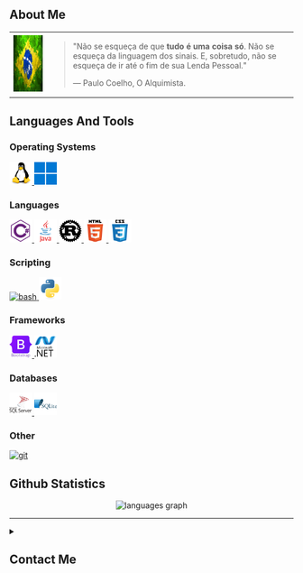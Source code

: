 ## About Me

<table width="100%" height="100%">
  <tr>
    <td>
      <img src="/Assets/bandeira_brasileira_pintada.gif" width="160" height="100" alt="" />
    </td>
    <td>
      <blockquote>
        <p>
          "Não se esqueça de que <strong>tudo é uma coisa só</strong>. Não se esqueça da linguagem dos sinais. E, sobretudo, não se esqueça de ir até o fim de sua Lenda Pessoal." 
        </p>
        <footer>— Paulo Coelho, O Alquimista.</footer>
      </blockquote>
    </td>
  </tr>
</table>


## Languages And Tools

### Operating Systems
<p align="left">
  <a href="https://www.linux.org/" target="_blank" rel="noreferrer"> 
    <img src="https://raw.githubusercontent.com/devicons/devicon/master/icons/linux/linux-original.svg" alt="linux" width="40" height="40"/> 
  </a> 
   <a href="https://www.microsoft.com/pt-br/windows/?r=1" target="_blank" rel="noreferrer"> 
    <img src="https://github.com/devicons/devicon/blob/master/icons/windows11/windows11-original.svg" alt="windows" width="40" height="40"/> 
  </a> 
</p>

### Languages
<p align="left">
  <a href="https://learn.microsoft.com/pt-br/dotnet/csharp/" target="_blank" rel="noreferrer"> 
    <img src="https://github.com/devicons/devicon/blob/master/icons/csharp/csharp-line.svg" alt="csharp" width="40" height="40"/> 
  </a> 
  <a href="https://www.java.com/pt-BR/" target="_blank" rel="noreferrer"> 
    <img src="https://github.com/devicons/devicon/blob/master/icons/java/java-original-wordmark.svg" alt="java" width="40" height="40"/> 
  <a href="https://doc.rust-lang.org/book/" target="_blank" rel="noreferrer"> 
    <img src="https://github.com/devicons/devicon/blob/master/icons/rust/rust-original.svg" alt="rust" width="40" height="40"/> 
  </a>
  </a> 
  <a href="https://developer.mozilla.org/en-US/docs/Web/HTML" target="_blank" rel="noreferrer"> 
    <img src="https://raw.githubusercontent.com/devicons/devicon/master/icons/html5/html5-original-wordmark.svg" alt="html5" width="40" height="40"/> 
  </a> 
  <a href="https://developer.mozilla.org/en-US/docs/Web/CSS" target="_blank" rel="noreferrer"> 
    <img src="https://github.com/devicons/devicon/blob/master/icons/css3/css3-original-wordmark.svg" alt="css3" width="40" height="40"/> 
  </a> 
</p>

### Scripting
<p align="left">
    <a href="https://www.gnu.org/software/bash/" target="_blank" rel="noreferrer"> 
      <img src="https://www.vectorlogo.zone/logos/gnu_bash/gnu_bash-icon.svg" alt="bash" width="40" height="40"/> 
    </a> 
  <a href="https://www.python.org" target="_blank" rel="noreferrer"> 
    <img src="https://raw.githubusercontent.com/devicons/devicon/master/icons/python/python-original.svg" alt="python" width="40" height="40"/> 
  </a> 
</p>

### Frameworks
<p align="left">
    <a href="https://getbootstrap.com" target="_blank" rel="noreferrer"> 
      <img src="https://github.com/devicons/devicon/blob/master/icons/bootstrap/bootstrap-original-wordmark.svg" alt="bootstrap" width="40" height="40"/> 
    </a> 
  <a href="https://dotnet.microsoft.com/" target="_blank" rel="noreferrer">
    <img src="https://raw.githubusercontent.com/devicons/devicon/master/icons/dot-net/dot-net-original-wordmark.svg" alt="dotnet" width="40" height="40"/> 
  </a> 
</p>

### Databases
<p align="left">
     <a href="https://learn.microsoft.com/en-us/sql/sql-server/?view=sql-server-ver16" target="_blank" rel="noreferrer"> 
      <img src="https://github.com/devicons/devicon/blob/master/icons/microsoftsqlserver/microsoftsqlserver-original-wordmark.svg" alt="sqlserver" width="40" height="40"/> 
    </a> 
  <a href="https://www.sqlite.org/" target="_blank" rel="noreferrer">
    <img src="https://github.com/devicons/devicon/blob/master/icons/sqlite/sqlite-original-wordmark.svg" alt="sqlite" width="40" height="40"/> 
  </a> 
</p>

### Other
<p align="left">
  <a href="https://git-scm.com/" target="_blank" rel="noreferrer">
    <img src="https://www.vectorlogo.zone/logos/git-scm/git-scm-icon.svg" alt="git" width="40" height="40"/> 
  </a> 
</p>

## Github Statistics

<div align="center">
  <img src="https://github-readme-stats.vercel.app/api/top-langs?username=TmSalviano&locale=en&hide_title=false&layout=compact&card_width=320&langs_count=5&theme=dracula&hide_border=false" height="150" alt="languages graph"  />
</div>

<hr />
<details>
  <summary>
    <h2><strong>Contact Me</strong></h2>
  </summary>
  <p><strong>Discord</strong> - Work In Progress <br/></p>
  <p><strong>Mail</strong> - tiagomsalviano@outlook.com <br/></p>
  <p><strong>Github</strong> - bro... are you serious? <br/></p>
</details>

